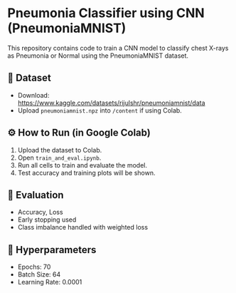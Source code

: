 # Pneumonia Classifier using CNN (PneumoniaMNIST)

This repository contains code to train a CNN model to classify chest X-rays as Pneumonia or Normal using the PneumoniaMNIST dataset.

## 📂 Dataset
- Download: https://www.kaggle.com/datasets/rijulshr/pneumoniamnist/data
- Upload `pneumoniamnist.npz` into `/content` if using Colab.

## ⚙️ How to Run (in Google Colab)
1. Upload the dataset to Colab.
2. Open `train_and_eval.ipynb`.
3. Run all cells to train and evaluate the model.
4. Test accuracy and training plots will be shown.

## 🧪 Evaluation
- Accuracy, Loss
- Early stopping used
- Class imbalance handled with weighted loss

## 🧵 Hyperparameters
- Epochs: 70
- Batch Size: 64
- Learning Rate: 0.0001